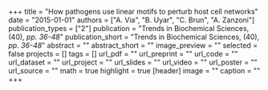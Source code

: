 +++
title = "How pathogens use linear motifs to perturb host cell networks"
date = "2015-01-01"
authors = ["A. Via", "B. Uyar", "C. Brun", "A. Zanzoni"]
publication_types = ["2"]
publication = "Trends in Biochemical Sciences, (40), _pp. 36-48_"
publication_short = "Trends in Biochemical Sciences, (40), _pp. 36-48_"
abstract = ""
abstract_short = ""
image_preview = ""
selected = false
projects = []
tags = []
url_pdf = ""
url_preprint = ""
url_code = ""
url_dataset = ""
url_project = ""
url_slides = ""
url_video = ""
url_poster = ""
url_source = ""
math = true
highlight = true
[header]
image = ""
caption = ""
+++
